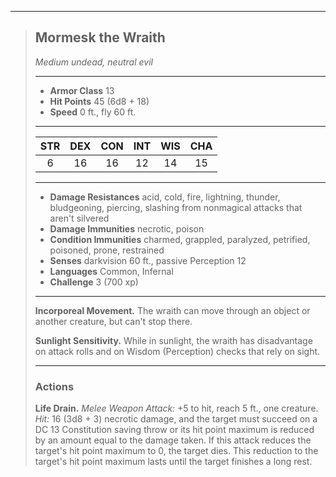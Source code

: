 ***
> ## Mormesk the Wraith
> *Medium undead, neutral evil*
> 
> ***
> 
> - **Armor Class** 13
> - **Hit Points** 45 (6d8 + 18)
> - **Speed** 0 ft., fly 60 ft.
> 
> ***
> 
> |STR|DEX|CON|INT|WIS|CHA|
> |:---:|:---:|:---:|:---:|:---:|:---:|
> |6|16|16|12|14|15|
> 
> ***
> 
> - **Damage Resistances** acid, cold, fire, lightning, thunder, bludgeoning, piercing, slashing from nonmagical attacks that aren't silvered
> - **Damage Immunities** necrotic, poison
> - **Condition Immunities** charmed, grappled, paralyzed, petrified, poisoned, prone, restrained
> - **Senses** darkvision 60 ft., passive Perception 12
> - **Languages** Common, Infernal
> - **Challenge** 3 (700 xp)
> 
> ***
> 
> **Incorporeal Movement.** The wraith can move through an object or another creature, but can't stop there.
> 
> **Sunlight Sensitivity.** While in sunlight, the wraith has disadvantage on attack rolls and on Wisdom (Perception) checks that rely on sight.
> 
> ***
> 
> ### Actions
> **Life Drain.** *Melee Weapon Attack:* +5 to hit, reach 5 ft., one creature. *Hit:* 16 (3d8 + 3) necrotic damage, and the target must succeed on a DC 13 Constitution saving throw or its hit point maximum is reduced by an amount equal to the damage taken. If this attack reduces the target's hit point maximum to 0, the target dies. This reduction to the target's hit point maximum lasts until the target finishes a long rest.